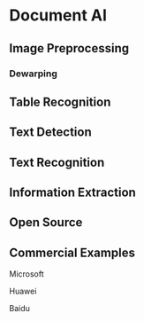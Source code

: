 # Document AI

## Image Preprocessing

### Dewarping

## Table Recognition

## Text Detection

## Text Recognition

## Information Extraction

## Open Source


## Commercial Examples

Microsoft

Huawei

Baidu
